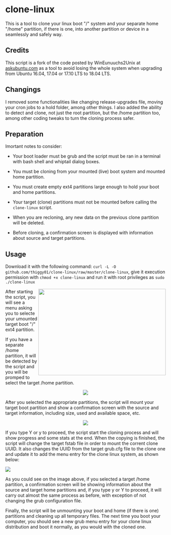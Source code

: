 # clone-linux

This is a tool to clone your linux boot "/" system and your separate home "/home" partition, if there is one, into 
another partition or device in a seamlessly and safely way.

## Credits 
 
This script is a fork of the code posted by WinEunuuchs2Unix at [askubuntu.com](https://bit.ly/34RNGbv) as a tool to avoid
losing the whole system when upgrading from Ubuntu 16.04, 17.04 or 17.10 LTS to 18.04 LTS.

## Changings

I removed some functionalities like changing release-upgrades file, moving your cron jobs to a hold folder, among other
things. I also added the ability to detect and clone, not just the root partition, but the /home partition too, among 
other coding tweaks to turn the cloning process safer.

## Preparation

Imortant notes to consider:

* Your boot loader must be grub and the script must be ran in a terminal with bash shell and whiptail dialog boxes.

* You must be cloning from your mounted (live) boot system and mounted home partition.

* You must create empty ext4 partitions large enough to hold your boot and home partitions.

* Your target (clone) partitions must not be mounted before calling the `clone-linux` script.

* When you are recloning, any new data on the previous clone partition will be deleted.

* Before cloning, a confirmation screen is displayed with information about source and target partitions.

## Usage

Download it with the following command: `curl -L -O github.com/thiggy01/clone-linux/raw/master/clone-linux`, give it
execution permission with `chmod +x clone-linux` and run it with root privileges as `sudo ./clone-linux`

<img align="right" width="400" height="271" src="https://i.imgur.com/NGZMBOO.png">

After starting the script, you will see a menu asking you to selecte your umounted target boot "/" ext4 partition. 

If you have a separate /home partition, it will be detected by the script and you will be promped to select the target
/home partition.

<p align="center"><img src="https://i.imgur.com/p8gpJCw.png"></p>

After you selected the appropriate partitions, the script will mount your target boot partition and show a confirmation
screen with the source and target information, including size, used and available space, etc.

<p align="center"><img src="https://i.imgur.com/JfYyIal.png"></p>

If you type Y or y to proceed, the script start the cloning process and will show progress and some stats at the end.
When the copying is finished, the script will change the target fstab file in order to mount the corrent clone UUID.
It also changes the UUID from the target grub.cfg file to the clone one and update it to add the menu entry for the 
clone linux system, as shown below:

<p  aligh="center"><img src="https://i.imgur.com/i3QcTXb.gif"></p>

As you could see on the image above, if you selected a target /home partition, a confirmation screen will be
showing information about the source and target home partitions and, if you type y or Y to proceed, it will carry out
almost the same process as before, with exception of not changing the grub configuration file.

Finally, the script will be unmounting your boot and home (if there is one) partitions and cleaning up all temporary files.
The next time you boot your computer, you should see a new grub menu entry for your clone linux distribution and boot it 
normally, as you would with the cloned one.
